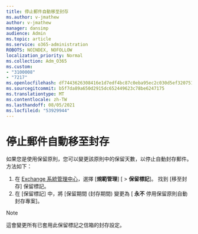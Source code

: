 ```yaml
---
title: 停止郵件自動移至封存
ms.author: v-jmathew
author: v-jmathew
manager: dansimp
audience: Admin
ms.topic: article
ms.service: o365-administration
ROBOTS: NOINDEX, NOFOLLOW
localization_priority: Normal
ms.collection: Adm_O365
ms.custom:
- "3100008"
- "7217"
ms.openlocfilehash: df7443626308416e1d7edf4bc87c0eba95ec2c030d5ef3207513480873c1e3e7
ms.sourcegitcommit: b5f7da89a650d2915dc652449623c78be6247175
ms.translationtype: MT
ms.contentlocale: zh-TW
ms.lasthandoff: 08/05/2021
ms.locfileid: "53929944"
---
```

# <a name="stop-messages-from-moving-to-the-archive-automatically"></a>停止郵件自動移至封存

如果您是使用保留原則，您可以變更該原則中的保留天數，以停止自動封存郵件。 方法如下：

1. 在 [Exchange 系統管理中心](https://go.microsoft.com/fwlink/?linkid=2059104)，選擇 [**規範管理**] [  >  **保留標記**]。 找到 [移至封存] 保留標記。
2. 在 [保留標記] 中，將 [保留期間 (封存期間) 變更為 [ **永不** 停用保留原則自動封存專案]。

> [!NOTE]
> 這會變更所有已套用此保留標記之信箱的封存設定。

